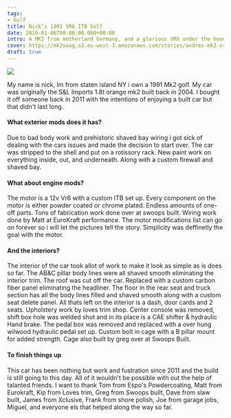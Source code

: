 ```yaml
---
tags:
- Golf
title: Nick’s 1991 VR6 ITB Golf
date: 2019-01-06T00:00:00.000+00:00
intro: A MK2 from motherland Germany, and a glorious VR6 under the hood.
cover: https://mk2swag.s3.eu-west-3.amazonaws.com/stories/andres-mk2-vr6-turbo-from-1991-cover.jpg
draft: true
---
```


![](https://mk2swag.s3.eu-west-3.amazonaws.com/stories/andres-mk2-vr6-turbo-from-1991-exterior-1.jpg)

My name is nick, Im from staten island NY i own a 1991 Mk2 golf. My car was originally the S&L Imports 1.8t orange mk2 built back in 2004. I bought it off someone back in 2011 with the intentions of enjoying a built car but that didn't last long.

#### What exterior mods does it has?
Due to bad body work and prehistoric shaved bay wiring i got sick of dealing with the cars issues and made the decision to start over. The car was stripped to the shell and put on a rotissory rack. New paint work on everything inside, out, and underneath. Along with a custom firewall and shaved bay.


#### What about engine mods?
The motor is a 12v Vr6 with a custom ITB set up. Every component on the motor is either powder coated or chrome plated. Endless amounts of one-off parts. Tons of fabrication work done over at swoops built. Wiring work done by Matt at EuroKraft performance. The motor modifications list can go on forever so i will let the pictures tell the story. Simplicity was deffinetly the goal with the motor.


#### And the interiors?
The interior of the car took allot of work to make it look as simple as is does so far. The AB&C pillar body lines were all shaved smooth eliminating the interior trim. The roof was cut off the car. Replaced with a custom carbon fiber panel eliminating the headliner. The floor in the rear seat and truck section has all the body lines filled and shaved smooth along with a custom seat delete panel. All thats left on the interior is a dash, door cards and 2 seats. Upholstery work by loves trim shop. Center console was removed, shift box hole was welded shut and in its place is a CAE shifter & hydraulic Hand brake. The pedal box was removed and replaced with a over hung wilwood hydraulic pedal set up. Custom bolt in cage with a B pillar mount for added strength. Cage also built by greg over at Swoops Built.


#### To finish things up
This car has been nothing but work and fustration since 2011 and the build is still going to this day. All of it wouldn't be possible with out the help of talanted friends. I want to thank Tom from Espo's Powdercoating, Matt from Eurokraft, Kip from Loves trim, Greg from Swoops built, Dave from slaw built, James from Xclusive, Frank from shore polish, Joe from garage jobs, Miguel, and everyone els that helped along the way so far.